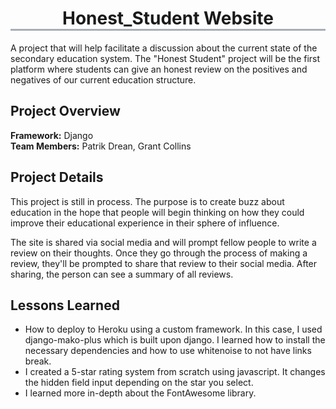 <h1 align="center" style="border-bottom: 3px solid #a8aeb7"> Honest_Student Website </h1>

A project that will help facilitate a discussion about the current state of the secondary education system. 
The "Honest Student" project will be the first platform where students can give an honest review on the positives 
and negatives of our current education structure.

## Project Overview
**Framework:** Django <br/>
**Team Members:** Patrik Drean, Grant Collins <br/>

## Project Details
This project is still in process. The purpose is to create buzz about education in the hope that people will begin thinking on how they could improve their educational experience in their sphere of influence. <br />

The site is shared via social media and will prompt fellow people to write a review on their thoughts. Once they go through the process of making a review, they'll be prompted to share that review to their social media. After sharing, the person can see a summary of all reviews.

## Lessons Learned
<ul>
  <li>How to deploy to Heroku using a custom framework. In this case, I used django-mako-plus which is built upon django. I learned how to install the necessary dependencies and how to use whitenoise to not have links break.</li>
  <li>I created a 5-star rating system from scratch using javascript. It changes the hidden field input depending on the star you select.</li>
  <li>I learned more in-depth about the FontAwesome library.</li>
</ul>
